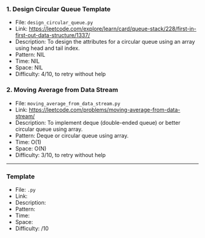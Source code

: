 ### 1. Design Circular Queue Template
- File: `design_circular_queue.py`
- Link: https://leetcode.com/explore/learn/card/queue-stack/228/first-in-first-out-data-structure/1337/
- Description: To design the attributes for a circular queue using an array using head and tail index.
- Pattern: NIL
- Time: NIL
- Space: NIL
- Difficulty: 4/10, to retry without help

### 2. Moving Average from Data Stream
- File: `moving_average_from_data_stream.py`
- Link: https://leetcode.com/problems/moving-average-from-data-stream/
- Description: To implement deque (double-ended queue) or better circular queue using array. 
- Pattern: Deque or circular queue using array.
- Time: O(1)
- Space: O(N)
- Difficulty: 3/10, to retry without help

---
### Template
- File: `.py`
- Link: 
- Description: 
- Pattern: 
- Time: 
- Space: 
- Difficulty: /10
